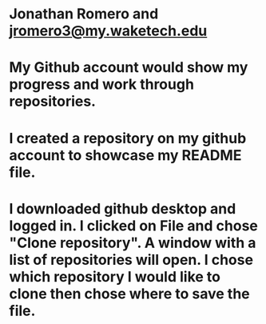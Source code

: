 # Jonathan Romero and jromero3@my.waketech.edu
# My Github account would show my progress and work through repositories. 
# I created a repository on my github account to showcase my README file.
# I downloaded github desktop and logged in. I clicked on File and chose "Clone repository". A window with a list of repositories will open. I chose which repository I would like to clone then chose where to save the file. 